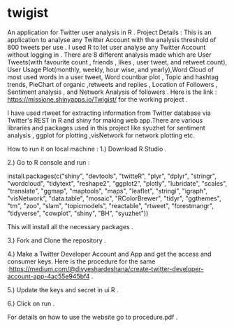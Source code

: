# twigist
An application for Twitter user analysis in R . 
Project Details :
This is an application to analyse any Twitter Account with the analysis threshold of 800 tweets per use . I used R to let user analyse any Twitter Account without logging in . There are 8 different analysis made which are User Tweets(with favourite count , friends , likes , user tweet, and retweet count), User Usage Plot(monthly, weekly, hour wise, and yearly),Word Cloud of most used words in a user tweet, Word countbar plot , Topic and hashtag trends, PieChart of organic ,retweets and replies , Location of Followers , Sentiment analysis , and Network Analysis of followers . Here is the link : https://missione.shinyapps.io/Twigist/  for the working project .

I have used rtweet for extracting information from Twitter database via Twitter's REST in R  and shiny for making web app.There are various libraries and packages used in this project like syuzhet for sentiment analysis , ggplot for plotting ,visNetwork for network plotting etc. 

How to run it on local machine :
1.) Download R Studio .

2.) Go to R console and run : 

install.packages(c("shiny", "devtools", "twitteR", "plyr", "dplyr", "stringr", "wordcloud", "tidytext", "reshape2", "ggplot2", "plotly", "lubridate", "scales", "translate", "ggmap", "maptools", "maps", "leaflet", "stringi", "igraph", "visNetwork", "data.table", "mosaic", "RColorBrewer", "tidyr", "ggthemes", "tm", "zoo", "slam", "topicmodels", "reactable", "rtweet", "forestmangr", "tidyverse", "cowplot", "shiny", "BH", "syuzhet"))

This will install all the necessary packages .

3.) Fork and Clone the repository .

4.) Make a Twitter Developer Account and App and get the access and consumer keys. Here is the procedure for the same :https://medium.com/@divyeshardeshana/create-twitter-developer-account-app-4ac55e945bf4 .

5.) Update the keys and secret in ui.R .

6.) Click on run .

For details on how to use the website go to procedure.pdf .



